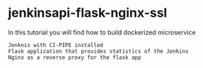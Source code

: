 # jenkinsapi-flask-nginx-ssl

In this tutorial you will find how to build dockerized microservice 

	Jenknis with CI-PIPE installed 
	Flask application that provides statistics of the Jenkins 
	Nginx as a reverse proxy for the flask app
